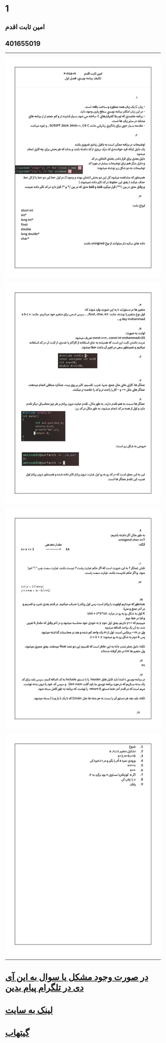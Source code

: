 # 1

امین ثابت اقدم
---

401655019
---

---

![s1im1](./s1im/401655019_1-1.png)

![s1im2](./s1im/401655019_1-2.png)

![s1im3](./s1im/401655019_1-3.png)

![s1im4](./s1im/401655019_1-4.png)

---

# [در صورت وجود مشکل یا سوال به این آی دی در تلگرام پیام بدین](https://t.me/am1nsab83)
# [لینک به سایت](https://am1nsab83.github.io/README)
# [گیتهاب](https://github.com/Am1nsab83/HW)